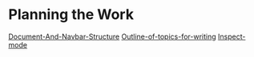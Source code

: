 # Planning the Work

[Document-And-Navbar-Structure](Document-And-Navbar-Structure.md)
[Outline-of-topics-for-writing](Outline-of-topics-for-writing.md)
[Inspect-mode](Inspect-mode.md)